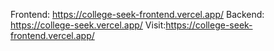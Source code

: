
Frontend: https://college-seek-frontend.vercel.app/
Backend: https://college-seek.vercel.app/
Visit:https://college-seek-frontend.vercel.app/
